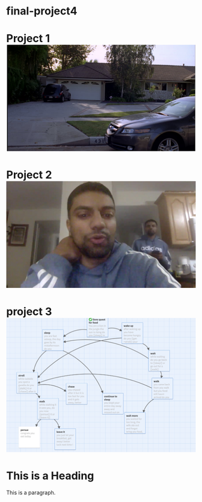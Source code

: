 # final-project4
</head>
<body>
<h1>Project 1
<img src="ss1.jpeg"></body>
<h1>Project 2
<body><img src="ss2.jpeg"></body>
<h1>project 3
<body><img src="ss3.jpeg"></body>
<h1>This is a Heading</h1>
<p>This is a paragraph.</p>

</body>
</html>

